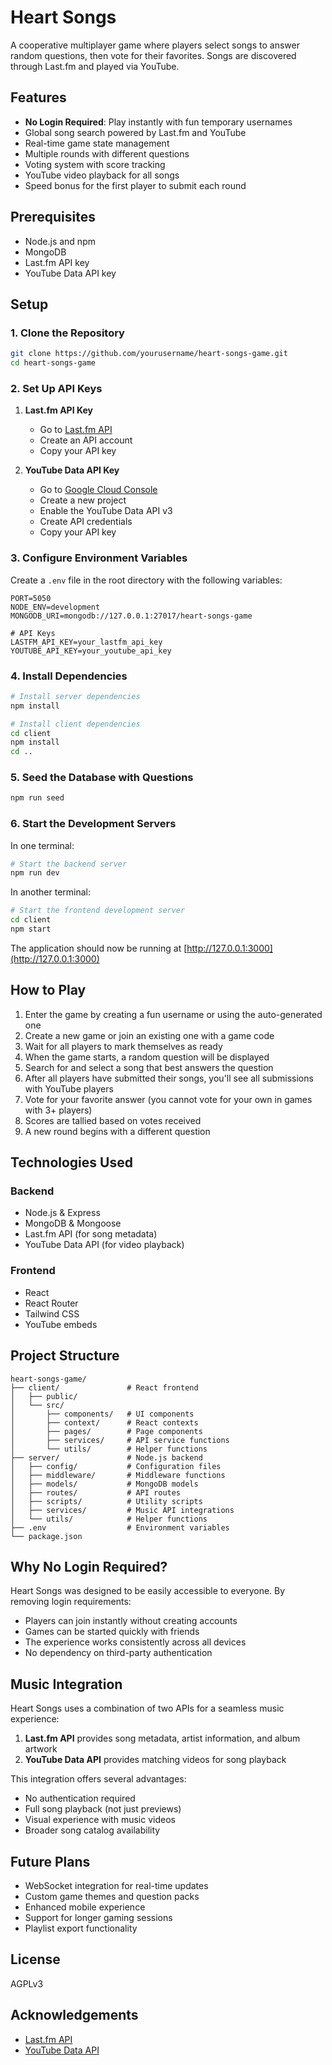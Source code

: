 # Heart Songs

A cooperative multiplayer game where players select songs to answer random questions, then vote for their favorites. Songs are discovered through Last.fm and played via YouTube.

## Features

- **No Login Required**: Play instantly with fun temporary usernames
- Global song search powered by Last.fm and YouTube
- Real-time game state management
- Multiple rounds with different questions
- Voting system with score tracking
- YouTube video playback for all songs
- Speed bonus for the first player to submit each round

## Prerequisites

- Node.js and npm
- MongoDB
- Last.fm API key
- YouTube Data API key

## Setup

### 1. Clone the Repository

```bash
git clone https://github.com/yourusername/heart-songs-game.git
cd heart-songs-game
```

### 2. Set Up API Keys

1. **Last.fm API Key**
   - Go to [Last.fm API](https://www.last.fm/api/account/create)
   - Create an API account
   - Copy your API key

2. **YouTube Data API Key**
   - Go to [Google Cloud Console](https://console.cloud.google.com/)
   - Create a new project
   - Enable the YouTube Data API v3
   - Create API credentials
   - Copy your API key

### 3. Configure Environment Variables

Create a `.env` file in the root directory with the following variables:

```
PORT=5050
NODE_ENV=development
MONGODB_URI=mongodb://127.0.0.1:27017/heart-songs-game

# API Keys
LASTFM_API_KEY=your_lastfm_api_key
YOUTUBE_API_KEY=your_youtube_api_key
```

### 4. Install Dependencies

```bash
# Install server dependencies
npm install

# Install client dependencies
cd client
npm install
cd ..
```

### 5. Seed the Database with Questions

```bash
npm run seed
```

### 6. Start the Development Servers

In one terminal:
```bash
# Start the backend server
npm run dev
```

In another terminal:
```bash
# Start the frontend development server
cd client
npm start
```

The application should now be running at [http://127.0.0.1:3000](http://127.0.0.1:3000)

## How to Play

1. Enter the game by creating a fun username or using the auto-generated one
2. Create a new game or join an existing one with a game code
3. Wait for all players to mark themselves as ready
4. When the game starts, a random question will be displayed
5. Search for and select a song that best answers the question
6. After all players have submitted their songs, you'll see all submissions with YouTube players
7. Vote for your favorite answer (you cannot vote for your own in games with 3+ players)
8. Scores are tallied based on votes received
9. A new round begins with a different question

## Technologies Used

### Backend
- Node.js & Express
- MongoDB & Mongoose
- Last.fm API (for song metadata)
- YouTube Data API (for video playback)

### Frontend
- React
- React Router
- Tailwind CSS
- YouTube embeds

## Project Structure

```
heart-songs-game/
├── client/               # React frontend
│   ├── public/
│   └── src/
│       ├── components/   # UI components
│       ├── context/      # React contexts
│       ├── pages/        # Page components
│       ├── services/     # API service functions
│       └── utils/        # Helper functions
├── server/               # Node.js backend
│   ├── config/           # Configuration files
│   ├── middleware/       # Middleware functions
│   ├── models/           # MongoDB models
│   ├── routes/           # API routes
│   ├── scripts/          # Utility scripts
│   ├── services/         # Music API integrations
│   └── utils/            # Helper functions
├── .env                  # Environment variables
└── package.json
```

## Why No Login Required?

Heart Songs was designed to be easily accessible to everyone. By removing login requirements:

- Players can join instantly without creating accounts
- Games can be started quickly with friends
- The experience works consistently across all devices
- No dependency on third-party authentication

## Music Integration

Heart Songs uses a combination of two APIs for a seamless music experience:

1. **Last.fm API** provides song metadata, artist information, and album artwork
2. **YouTube Data API** provides matching videos for song playback

This integration offers several advantages:
- No authentication required
- Full song playback (not just previews)
- Visual experience with music videos
- Broader song catalog availability

## Future Plans

- WebSocket integration for real-time updates
- Custom game themes and question packs
- Enhanced mobile experience
- Support for longer gaming sessions
- Playlist export functionality

## License

AGPLv3

## Acknowledgements

- [Last.fm API](https://www.last.fm/api)
- [YouTube Data API](https://developers.google.com/youtube/v3)